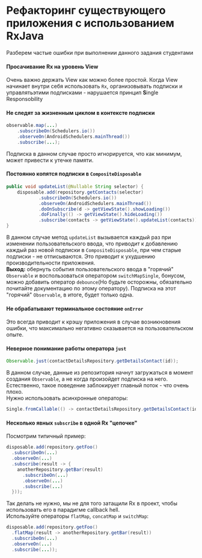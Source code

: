 # Рефакторинг существующего приложения с использованием RxJava
Разберем частые ошибки при выполнении данного задания студентами

#### Просачивание Rx на уровень View
Очень важно держать View как можно более простой. Когда View начинает внутри себя использовать `Rx`, организовывать подписки и управлятьэтими подписками - нарушается принцип **S**ingle Responsobility

#### Не следят за жизненным циклом в контексте подписки
```java
observable.map(...)
    .subscribeOn(Schedulers.io())
    .observeOn(AndroidSchedulers.mainThread())
    .subscribe(...);
```
Подписка в данном случае просто игнорируется, что как минимум, может привести к утечке памяти.

#### Постоянно копятся подписки в `CompositeDisposable`
```java
public void updateList(@Nullable String selector) {
    disposable.add(repository.getContacts(selector)
            .subscribeOn(Schedulers.io())
            .observeOn(AndroidSchedulers.mainThread())
            .doOnSubscribe(d -> getViewState().showLoading())
            .doFinally(() -> getViewState().hideLoading())
            .subscribe(contacts -> getViewState().updateList(contacts)));
}
```

В данном случае метод `updateList` вызывается каждый раз при изменении пользовательского ввода, что приводит к добавлению каждый раз новой подписки в `CompositeDisposable`, при чем старые подписки - не отписываются. Это приводит к ухудшению производительности приложения.  
**Выход:** обернуть события пользовательского ввода в "горячий" `Observable` и воспользоваться оператором `switchMapSingle`, бонусом, можно добавить оператор `debounce`(Но будьте осторожны, обязательно почитайте документацию по этому оператору). Подписка на этот "горячий" `Observable`, в итоге, будет только одна.

#### Не обрабатывают терминальное состояние `onError`
Это всегда приводит к крэшу приложения в случае возникновения ошибки, что максимально негативно сказывается на пользовательском опыте.

#### Неверное понимание работы оператора `just`
```java
Observable.just(contactDetailsRepository.getDetailsContact(id));
```
В данном случае, данные из репозитория начнут загружаться в момент создания `Observable`, а не когда произойдет подписка на него. Естественно, такое поведение заблокирует главный поток - что очень плохо.  
Нужно использовать асинхронные операторы:
```java
Single.fromCallable(() -> contactDetailsRepository.getDetailsContact(id));
```

#### Несколько явных `subscribe` в одной Rx "цепочке"
Посмотрим типичный пример:
```java
disposable.add(repository.getFoo()
  .subscribeOn(...)
  .observeOn(...)
  .subscribe(result -> {
    anotherRepository.getBar(result)
      .subscribeOn(...)
      .observeOn(...)
      .subscribe(...)
  }));
```
Так делать не нужно, мы не для того затащили Rx в проект, чтобы использовать его в парадигме callback hell.  
Используйте операторы `flatMap`, `concatMap` и `switchMap`:
```java
disposable.add(repository.getFoo()
  .flatMap(result -> anotherRepository.getBar(result))
  .subscribeOn(...)
  .observeOn(...)
  .subscribe(...));
```
